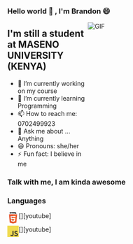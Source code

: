 ### Hello world 👋 , I'm Brandon 😄

<img align="right" alt="GIF" src="https://user-images.githubusercontent.com/95022425/171838954-3aa3e4ff-0e24-409f-b3f6-f45d0be8f6a1.gif" width="320" height="320" />

## I'm still a student at MASENO UNIVERSITY (KENYA)

- 🔭 I’m currently working on my course 
- 🌱 I’m currently learning Programming
- 📫 How to reach me: 0702499923
-  💬 Ask me about ... Anything
- 😄 Pronouns:  she/her
- ⚡ Fun fact: I believe in me

### Talk with me, I am kinda awesome 

### Languages
[<img align="left" alt="HTML5" width="26px" src="https://raw.githubusercontent.com/github/explore/80688e429a7d4ef2fca1e82350fe8e3517d3494d/topics/html/html.png" />][youtube]

[<img align="left" alt="JavaScript" width="26px" src="https://raw.githubusercontent.com/github/explore/80688e429a7d4ef2fca1e82350fe8e3517d3494d/topics/javascript/javascript.png" />][youtube]
